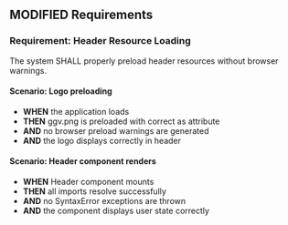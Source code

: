 ## MODIFIED Requirements
### Requirement: Header Resource Loading
The system SHALL properly preload header resources without browser warnings.

#### Scenario: Logo preloading
- **WHEN** the application loads
- **THEN** ggv.png is preloaded with correct as attribute
- **AND** no browser preload warnings are generated
- **AND** the logo displays correctly in header

#### Scenario: Header component renders
- **WHEN** Header component mounts
- **THEN** all imports resolve successfully
- **AND** no SyntaxError exceptions are thrown
- **AND** the component displays user state correctly